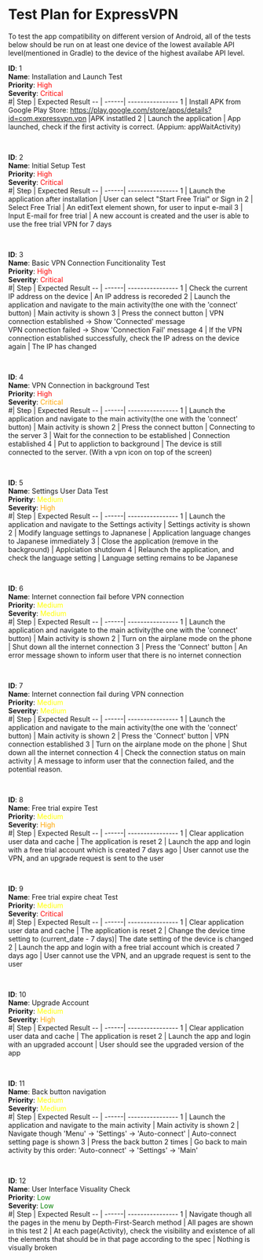 # Test Plan for ExpressVPN

To test the app compatibility on different version of Android, all of the tests below should be run on at least one device of the lowest available API level(mentioned in Gradle) to the device of the highest availabe API level.


**ID**: 1   
**Name**: Installation and Launch Test   
**Priority**: <span style="color: red">High</span>  
**Severity**: <span style="color: red">Critical </span>  
\#| Step | Expected Result
-- | ------| ----------------
1 | Install APK from Google Play Store: https://play.google.com/store/apps/details?id=com.expressvpn.vpn |APK instatlled
2 | Launch the application | App launched, check if the first activity is correct. (Appium: appWaitActivity)   

<br>

**ID**: 2   
**Name**: Initial Setup Test   
**Priority**: <span style="color: red">High</span>  
**Severity**: <span style="color: red">Critical </span>  
\#| Step | Expected Result
-- | ------| ----------------
1 | Launch the application after installation | User can select "Start Free Trial" or Sign in
2 | Select Free Trial | An editText element shown, for user to input e-mail
3 | Input E-mail for free trial | A new account is created and the user is able to use the free trial VPN for 7 days

<br>

**ID**: 3   
**Name**: Basic VPN Connection  Funcitionality Test   
**Priority**: <span style="color: red">High</span>  
**Severity**: <span style="color: red">Critical </span>  
\#| Step | Expected Result
-- | ------| ----------------
1 | Check the current IP address on the device | An IP address is recoreded
2 | Launch the application and navigate to the main activity(the one with the 'connect' button) | Main activity is shown
3 | Press the connect button | VPN connection established -> Show 'Connected' message<br>VPN connection failed -> Show 'Connection Fail' message
4 | If the VPN connection established successfully, check the IP adress on the device again | The IP has changed

<br>

**ID**: 4   
**Name**: VPN Connection in background Test   
**Priority**: <span style="color: red">High</span>  
**Severity**: <span style="color: orange">Critical </span>  
\#| Step | Expected Result
-- | ------| ----------------
1 | Launch the application and navigate to the main activity(the one with the 'connect' button) | Main activity is shown
2 | Press the connect button | Connecting to the server
3 | Wait for the connection to be established | Connection established
4 | Put to appliction to background | The device is still connected to the server. (With a vpn icon on top of the screen)

<br>

**ID**: 5   
**Name**: Settings User Data Test     
**Priority**: <span style="color: yellow">Medium</span>  
**Severity**: <span style="color: orange">High</span>  
\#| Step | Expected Result
-- | ------| ----------------
1 | Launch the application and navigate to the Settings activity | Settings activity is shown
2 | Modify language settings to Japnanese | Application language changes to Japanese immediately
3 | Close the application (remove in the background) | Applciation shutdown
4 | Relaunch the application, and check the language setting | Language setting remains to be Japanese 

<br>

**ID**: 6   
**Name**: Internet connection fail before VPN connection   
**Priority**: <span style="color: yellow">Medium</span>  
**Severity**: <span style="color: yellow">Medium </span>  
\#| Step | Expected Result
-- | ------| ----------------
1 | Launch the application and navigate to the main activity(the one with the 'connect' button) | Main activity is shown
2 | Turn on the airplane mode on the phone | Shut down all the internet connection
3 | Press the 'Connect' button | An error message shown to inform user that there is no internet connection


<br>

**ID**: 7   
**Name**: Internet connection fail during VPN connection   
**Priority**: <span style="color: yellow">Medium</span>  
**Severity**: <span style="color: yellow">Medium </span>  
\#| Step | Expected Result
-- | ------| ----------------
1 | Launch the application and navigate to the main activity(the one with the 'connect' button) | Main activity is shown
2 | Press the 'Connect' button | VPN connection established
3 | Turn on the airplane mode on the phone | Shut down all the internet connection
4 | Check the connection status on main activity | A message to inform user that the connection failed, and the potential reason.

<br>

**ID**: 8   
**Name**: Free trial expire Test    
**Priority**: <span style="color: yellow">Medium</span>  
**Severity**: <span style="color: Orange">High </span>  
\#| Step | Expected Result
-- | ------| ----------------
1 | Clear application user data and cache | The application is reset
2 | Launch the app and login with a free trial account which is created 7 days ago | User cannot use the VPN, and an upgrade request is sent to the user

<br>

**ID**: 9   
**Name**: Free trial expire cheat Test    
**Priority**: <span style="color: yellow">Medium</span>  
**Severity**: <span style="color: red">Critical </span>  
\#| Step | Expected Result
-- | ------| ----------------
1 | Clear application user data and cache | The application is reset
2 | Change the device time setting to (current_date - 7 days)| The date setting of the device is changed 
2 | Launch the app and login with a free trial account which is created 7 days ago | User cannot use the VPN, and an upgrade request is sent to the user

<br>

**ID**: 10   
**Name**: Upgrade Account      
**Priority**: <span style="color: yellow">Medium</span>  
**Severity**: <span style="color: Orange">High </span>  
\#| Step | Expected Result
-- | ------| ----------------
1 | Clear application user data and cache | The application is reset
2 | Launch the app and login with an upgraded account | User should see the upgraded version of the app 

<br>

**ID**: 11   
**Name**: Back button navigation  
**Priority**: <span style="color: yellow">Medium</span>  
**Severity**: <span style="color: yellow">Medium </span>  
\#| Step | Expected Result
-- | ------| ----------------
1 | Launch the application and navigate to the main activity | Main activity is shown
2 | Navigate though 'Menu' -> 'Settings' -> 'Auto-connect' | Auto-connect setting page is shown
3 | Press the back button 2 times | Go back to main activity by this order: 'Auto-connect' -> 'Settings' -> 'Main'

<br>

**ID**: 12   
**Name**: User Interface Visuality Check  
**Priority**: <span style="color: green">Low</span>  
**Severity**: <span style="color: green">Low </span>  
\#| Step | Expected Result
-- | ------| ----------------
1 | Navigate though all the pages in the menu by Depth-First-Search method | All pages are shown in this test
2 | At each page(Activity), check the visibility and existence of all the elements that should be in that page according to the spec | Nothing is visually broken


<br>



<style>
    table th:first-of-type {
        width: 5%;
        text-align: center;
    }
    table th:nth-of-type(2) {
        width: 45%;
    }
    table th:nth-of-type(3) {
        width: 45%;
    }
</style>
